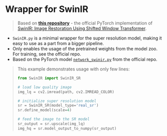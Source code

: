 # Wrapper for SwinIR

> Based on [__this repository__](https://github.com/JingyunLiang/SwinIR) - the official PyTorch implementation of
> [SwinIR: Image Restoration Using Shifted Window Transformer](https://arxiv.org/abs/2108.10257).


* `SwinIR.py` is a minimal wrapper for the super resolution model, making it easy to use as a part from a bigger pipeline.
* Only enables the usage of the pretrained weights from the model zoo. For training, see the official repo.
* Based on the PyTorch model [`network_swinir.py`](https://github.com/JingyunLiang/SwinIR/blob/main/models/network_swinir.py) from the official repo.

> This example demonstrates usage with only few lines:
> ```python
> from SwinIR import SwinIR_SR
> 
> # load low quality image
> img_lq = cv2.imread(path, cv2.IMREAD_COLOR)
> 
> # initialize super resolution model
> sr = SwinIR_SR(model_type='real_sr')
> sr.define_model(scale=4)
> 
> # feed the image to the SR model
> sr_output = sr.upscale(img_lq)
> img_hq = sr.model_output_to_numpy(sr_output)
> ```
